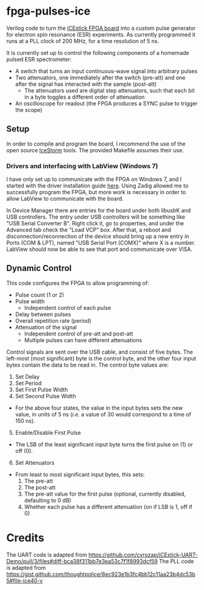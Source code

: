 # fpga-pulses-ice
Verilog code to turn the [iCEstick FPGA board](http://www.latticesemi.com/icestick) into a custom pulse generator for electron spin resonance (ESR) experiments.
As currently programmed it runs at a PLL clock of 200 MHz, for a time resolution of 5 ns.

It is currently set up to control the following components of a homemade pulsed ESR spectrometer:
* A switch that turns an input continuous-wave signal into arbitrary pulses
* Two attenuators, one immediately after the switch (pre-att) and one after the signal has interacted with the sample (post-att)
  * The attenuators used are digital step attenuators, such that each bit in a byte toggles a different order of attenuation
* An oscilloscope for readout (the FPGA produces a SYNC pulse to trigger the scope)

## Setup
In order to compile and program the board, I recommend the use of the open source
[IceStorm](http://www.clifford.at/icestorm/) tools. The provided Makefile assumes their use.

### Drivers and interfacing with LabView (Windows 7)
I have only set up to communicate with the FPGA on Windows 7, and I started with the driver installation guide
[here](https://github.com/FPGAwars/libftdi-cross-builder/wiki#driver-installation).
Using Zadig allowed me to successfully program the FPGA, but more work is necessary in order to allow LabView to 
communicate with the board.

In Device Manager there are entries for the board under both libusbK and USB controllers.
The entry under USB controllers will be something like "USB Serial Converter B". Right click it, go to properties,
and under the Advanced tab check the "Load VCP" box. After that, a reboot and disconnection/reconnection of the device
should bring up a new entry in Ports (COM & LPT), named "USB Serial Port (COMX)" where X is a number.
LabView should now be able to see that port and communicate over VISA.

## Dynamic Control
This code configures the FPGA to allow programming of:
* Pulse count (1 or 2)
* Pulse width
  * Independent control of each pulse
* Delay between pulses
* Overall repetition rate (period)
* Attenuation of the signal
  * Independent control of pre-att and post-att
  * Multiple pulses can have different attenuations

Control signals are sent over the USB cable, and consist of five bytes.
The left-most (most significant) byte is the control byte, and the other four input bytes contain the data to be read in.
The control byte values are:
1. Set Delay
2. Set Period
3. Set First Pulse Width
4. Set Second Pulse Width
  * For the above four states, the value in the input bytes sets the new value, in units of 5 ns
  (*i.e.* a value of 30 would correspond to a time of 150 ns).
5. Enable/Disable First Pulse
  * The LSB of the least significant input byte turns the first pulse on (1) or off (0).
6. Set Attenuators
  * From least to most significant input bytes, this sets:
    1. The pre-att
    2. The post-att
    3. The pre-att value for the first pulse (optional, currently disabled, defaulting to 0 dB)
    4. Whether each pulse has a different attenuation (on if LSB is 1, off if 0)

# Credits
The UART code is adapted from https://github.com/cyrozap/iCEstick-UART-Demo/pull/3/files#diff-bca38f311bb7e3ea53c7f1f8993dcf59
The PLL code is adapted from https://gist.github.com/thoughtpolice/8ec923e1b3fc4bb12c11aa23b4dc53b5#file-ice40-v
